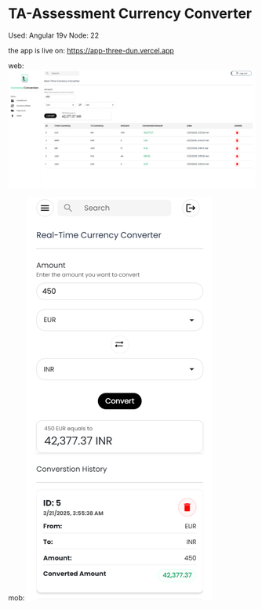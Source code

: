 # TA-Assessment Currency Converter

Used: Angular 19v
Node: 22

the app is live on: https://app-three-dun.vercel.app

web: 
![alt text](image.png)

mob:
![alt text](image-1.png)
